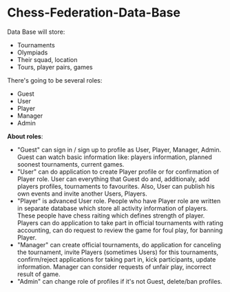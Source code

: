 # Chess-Federation-Data-Base
Data Base will store:
- Tournaments 
- Olympiads
- Their squad, location
- Tours, player pairs, games 

There's going to be several roles:
- Guest
- User
- Player
- Manager
- Admin

**About roles**:
  - "Guest" can sign in / sign up to profile as User, Player, Manager, Admin. Guest can watch basic information like: players information, planned soonest tournaments, current games.
  - "User" can do application to create Player profile or for confirmation of Player role. User can everything that Guest do and, additionaly, add players profiles, tournaments to favourites. Also, User can publish his own events and invite another Users, Players.
  - "Player" is advanced User role. People who have Player role are written in separate database which store all activity information of players. These people have chess raiting which defines strength of player. Players can do application to take part in official tournaments with rating accounting, can do request to review the game for foul play, for banning Player.
  - "Manager" can create official tournaments, do application for canceling the tournament, invite Players (sometimes Users) for this tournaments, confirm/reject applications for taking part in, kick participants, update information. Manager can consider requests of unfair play, incorrect result of game.
  - "Admin" can change role of profiles if it's not Guest, delete/ban profiles.

